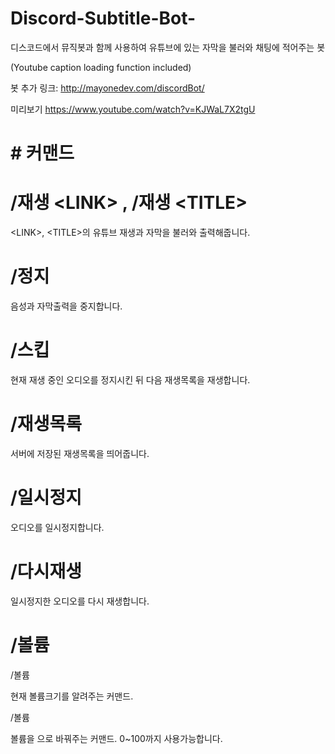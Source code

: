 # Discord-Subtitle-Bot-
디스코드에서 뮤직봇과 함께 사용하여 유튜브에 있는 자막을 불러와 채팅에 적어주는 봇

(Youtube caption loading function included)

봇 추가 링크:
http://mayonedev.com/discordBot/

미리보기
https://www.youtube.com/watch?v=KJWaL7X2tgU

# # 커맨드

# /재생 &lt;LINK&gt; , /재생 &lt;TITLE&gt;
  &lt;LINK&gt;, &lt;TITLE&gt;의 유튜브 재생과 자막을 불러와 출력해줍니다.
    
    
# /정지
  음성과 자막출력을 중지합니다.

# /스킵
  현재 재생 중인 오디오를 정지시킨 뒤 다음 재생목록을 재생합니다.
  
# /재생목록
  서버에 저장된 재생목록을 띄어줍니다.


# /일시정지
  오디오를 일시정지합니다. 

# /다시재생
  일시정지한 오디오를 다시 재생합니다.

# /볼륨
  /볼륨
  
  현재 볼륨크기를 알려주는 커맨드.
  
  
  /볼륨 <number>
  
  볼륨을 <number>으로 바꿔주는 커맨드. 0~100까지 사용가능합니다.
  